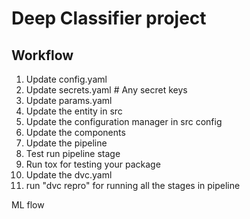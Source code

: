 # Deep Classifier project


## Workflow

1. Update config.yaml
2. Update secrets.yaml # Any secret keys
3. Update params.yaml
4. Update the entity in src
5. Update the configuration manager in src config
6. Update the components
7. Update the pipeline
8. Test run pipeline stage
9. Run tox for testing your package
10. Update the dvc.yaml
11. run "dvc repro" for running all the stages in pipeline

ML flow